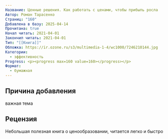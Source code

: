 ```yaml
---
Название: Ценные решения. Как работать с ценами, чтобы прибыль росла
Автор: Роман Тарасенко
Страниц: "160"
Добавлена в базу: 2025-04-14
Прочитана: true
Начал читать: 2021-04-01
Закончил читать: 2021-04-01
Тип: "[[Книга]]"
Обложка: https://ir.ozone.ru/s3/multimedia-1-4/wc1000/7246210144.jpg
Категории:
  - эффективность
Progress: <p><progress max=160 value=160></progress></p>
Формат:
  - бумажная
---
```

## Причина добавления

важная тема

## Рецензия

Небольшая полезная книга о ценообразовании, читается легко и быстро